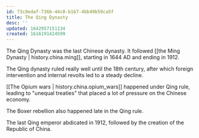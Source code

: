 ```yaml
---
id: 73c8edaf-736b-44c0-b1b7-4bb49b59ca5f
title: The Qing Dynasty
desc: ''
updated: 1642957151134
created: 1616191424599
---
```


The Qing Dynasty was the last Chinese dynasty. It followed [[the Ming Dynasty | history.china.ming]], starting in
1644 AD and ending in 1912.

The Qing dynasty ruled really well until the 18th century, after which foreign intervention and internal revolts
led to a steady decline.

[[The Opium wars | history.china.opium_wars]] happened under Qing rule, leading to "unequal treaties" that
placed a lot of pressure on the Chinese economy.

The Boxer rebellion also happened late in the Qing rule.

The last Qing emperor abdicated in 1912, followed by the creation of the Republic of China.
